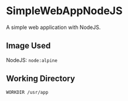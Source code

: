 # SimpleWebAppNodeJS
A simple web application with NodeJS.

## Image Used
NodeJS: `node:alpine`

## Working Directory
`WORKDIR /usr/app`
